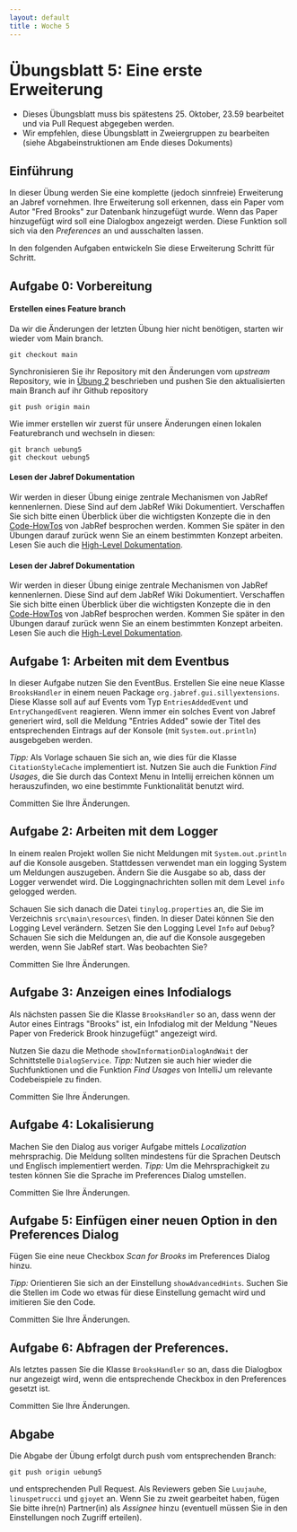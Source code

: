 ```yaml
---
layout: default
title : Woche 5
---
```

# Übungsblatt 5: Eine erste Erweiterung


* Dieses Übungsblatt muss bis spätestens 25. Oktober, 23.59 bearbeitet und via Pull Request abgegeben werden.
* Wir empfehlen, diese Übungsblatt in Zweiergruppen zu bearbeiten (siehe Abgabeinstruktionen am Ende dieses Dokuments)


## Einführung


In dieser Übung werden Sie eine komplette (jedoch sinnfreie) Erweiterung an Jabref vornehmen.
Ihre Erweiterung soll erkennen, dass ein Paper vom Autor "Fred Brooks" zur Datenbank hinzugefügt wurde. Wenn das Paper hinzugefügt wird soll eine Dialogbox angezeigt werden.
Diese Funktion soll sich via den *Preferences* an und ausschalten lassen.

In den folgenden Aufgaben entwickeln Sie diese Erweiterung Schritt für Schritt.

## Aufgabe 0: Vorbereitung

####  Erstellen eines Feature branch

Da wir die Änderungen der letzten Übung hier nicht benötigen, starten wir wieder vom Main branch.
```
git checkout main
```

Synchronisieren Sie ihr Repository mit den Änderungen vom *upstream* Repository, wie in [Übung 2](first-changes) beschrieben  und pushen Sie den aktualisierten main Branch auf ihr Github repository
```
git push origin main
```

Wie immer erstellen wir zuerst für unsere Änderungen einen lokalen Featurebranch und wechseln in diesen:

```
git branch uebung5
git checkout uebung5
```

#### Lesen der Jabref Dokumentation

Wir werden in dieser Übung einige zentrale Mechanismen von JabRef kennenlernen. Diese Sind auf dem JabRef Wiki Dokumentiert.
Verschaffen Sie sich bitte einen Überblick über die wichtigsten Konzepte die in den [Code-HowTos](https://jabref.readthedocs.io/en/latest/getting-into-the-code/code-howtos/) von JabRef besprochen werden.
Kommen Sie später in den Übungen darauf zurück wenn Sie an einem bestimmten Konzept arbeiten.
Lesen Sie auch die [High-Level Dokumentation](https://jabref.readthedocs.io/en/latest/getting-into-the-code/high-level-documentation/).



#### Lesen der Jabref Dokumentation

Wir werden in dieser Übung einige zentrale Mechanismen von JabRef kennenlernen. Diese Sind auf dem JabRef Wiki Dokumentiert.
Verschaffen Sie sich bitte einen Überblick über die wichtigsten Konzepte die in den [Code-HowTos](https://jabref.readthedocs.io/en/latest/getting-into-the-code/code-howtos/) von JabRef besprochen werden.
Kommen Sie später in den Übungen darauf zurück wenn Sie an einem bestimmten Konzept arbeiten.
Lesen Sie auch die [High-Level Dokumentation](https://jabref.readthedocs.io/en/latest/getting-into-the-code/high-level-documentation/).



## Aufgabe 1: Arbeiten mit dem Eventbus

In dieser Aufgabe nutzen Sie den EventBus. Erstellen Sie eine neue Klasse ```BrooksHandler``` in einem neuen Package ```org.jabref.gui.sillyextensions```.
Diese Klasse soll auf auf Events vom Typ ```EntriesAddedEvent``` und ```EntryChangedEvent``` reagieren. Wenn immer ein solches Event von Jabref generiert wird, soll
die Meldung "Entries Added" sowie der Titel des entsprechenden Eintrags auf der Konsole (mit ```System.out.println```) ausgebgeben werden.

*Tipp:* Als Vorlage schauen Sie sich an, wie dies für die Klasse ```CitationStyleCache``` implementiert ist. 
Nutzen Sie auch die Funktion *Find Usages*, die Sie durch das Context Menu in Intellij erreichen können um herauszufinden, wo eine bestimmte Funktionalität benutzt wird.

Committen Sie Ihre Änderungen.



## Aufgabe 2: Arbeiten mit dem Logger

In einem realen Projekt wollen Sie nicht Meldungen  mit ```System.out.println``` auf die Konsole ausgeben. Stattdessen verwendet man ein logging System um Meldungen auszugeben.
Ändern Sie die Ausgabe so ab, dass der Logger verwendet wird. Die Loggingnachrichten sollen mit dem Level ```info``` gelogged werden.


Schauen Sie sich danach die Datei ```tinylog.properties``` an, die Sie im Verzeichnis ```src\main\resources\``` finden. In dieser Datei können Sie den Logging Level verändern.
Setzen Sie den Logging Level ```Info``` auf ```Debug```? Schauen Sie sich die Meldungen an, die 
auf die Konsole ausgegeben werden, wenn Sie JabRef start. Was beobachten Sie?

Committen Sie Ihre Änderungen.


## Aufgabe 3: Anzeigen eines Infodialogs

Als nächsten passen Sie die Klasse ```BrooksHandler``` so an, dass wenn der Autor eines Eintrags "Brooks" ist, ein Infodialog mit der Meldung
"Neues Paper von Frederick Brook hinzugefügt"  angezeigt wird.


Nutzen Sie dazu die Methode ```showInformationDialogAndWait``` der Schnittstelle ```DialogService```.
*Tipp:* Nutzen sie auch hier wieder die Suchfunktionen und die Funktion *Find Usages* von IntelliJ um relevante Codebeispiele zu finden.

Committen Sie Ihre Änderungen.

## Aufgabe 4: Lokalisierung

Machen Sie den Dialog aus voriger Aufgabe mittels *Localization* mehrsprachig. Die Meldung sollten mindestens für die Sprachen Deutsch und Englisch implementiert werden.
*Tipp:* Um die Mehrsprachigkeit zu testen können Sie die Sprache im Preferences Dialog umstellen.

Committen Sie Ihre Änderungen.

## Aufgabe 5: Einfügen einer neuen Option in den Preferences Dialog

Fügen Sie eine neue Checkbox *Scan for Brooks* im Preferences Dialog hinzu.

*Tipp:* Orientieren Sie sich an der Einstellung ```showAdvancedHints```. Suchen Sie die Stellen im Code wo etwas für diese Einstellung gemacht wird und imitieren Sie den
Code.

Committen Sie Ihre Änderungen.

## Aufgabe 6: Abfragen der Preferences.

Als letztes passen Sie die Klasse ```BrooksHandler``` so an, dass die Dialogbox nur angezeigt wird, wenn die entsprechende Checkbox in den Preferences gesetzt ist.

Committen Sie Ihre Änderungen.


## Abgabe
Die Abgabe der Übung erfolgt durch push vom entsprechenden Branch:
```
git push origin uebung5
```
und entsprechenden Pull Request. Als Reviewers geben Sie `Luujauhe`, `linuspetrucci` und `gjoyet` an.
Wenn Sie zu zweit gearbeitet haben, fügen Sie bitte ihre(n) Partner(in) als *Assignee* hinzu
(eventuell müssen Sie in den Einstellungen noch Zugriff erteilen).
